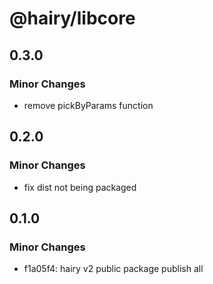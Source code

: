 # @hairy/libcore

## 0.3.0

### Minor Changes

- remove pickByParams function

## 0.2.0

### Minor Changes

- fix dist not being packaged

## 0.1.0

### Minor Changes

- f1a05f4: hairy v2 public package publish all

